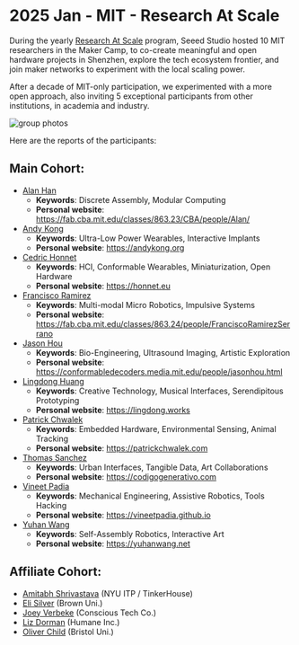 # 2025 Jan - MIT - Research At Scale

During the yearly [Research At Scale](https://www.media.mit.edu/posts/research-at-scale) program, Seeed Studio hosted 10 MIT researchers in the Maker Camp, to co-create meaningful and open hardware projects in Shenzhen, explore the tech ecosystem frontier, and join maker networks to experiment with the local scaling power.

After a decade of MIT-only participation, we experimented with a more open approach, also inviting 5 exceptional participants from other institutions, in academia and industry.

![group photos](https://github.com/user-attachments/assets/5362d43d-85de-432c-ac26-512f0175ca06)

Here are the reports of the participants:

## Main Cohort:

- [Alan Han](https://seeed-studio.github.io/MakerCamp/2025-01-MIT/Alan)
   - **Keywords**: Discrete Assembly, Modular Computing
   - **Personal website**: https://fab.cba.mit.edu/classes/863.23/CBA/people/Alan/
- [Andy Kong](https://seeed-studio.github.io/MakerCamp/2025-01-MIT/Andy)
   - **Keywords**: Ultra-Low Power Wearables, Interactive Implants
   - **Personal website**: https://andykong.org
- [Cedric Honnet](https://seeed-studio.github.io/MakerCamp/2025-01-MIT/Cedric)
   - **Keywords**: HCI, Conformable Wearables, Miniaturization, Open Hardware
   - **Personal website**: https://honnet.eu
- [Francisco Ramirez](https://seeed-studio.github.io/MakerCamp/2025-01-MIT/Francisco)
   - **Keywords**: Multi-modal Micro Robotics, Impulsive Systems
   - **Personal website**: https://fab.cba.mit.edu/classes/863.24/people/FranciscoRamirezSerrano
- [Jason Hou](https://seeed-studio.github.io/MakerCamp/2025-01-MIT/Jason)
   - **Keywords**: Bio-Engineering, Ultrasound Imaging, Artistic Exploration
   - **Personal website**: https://conformabledecoders.media.mit.edu/people/jasonhou.html
- [Lingdong Huang](https://seeed-studio.github.io/MakerCamp/2025-01-MIT/Lingdong)
   - **Keywords**: Creative Technology, Musical Interfaces, Serendipitous Prototyping
   - **Personal website**: https://lingdong.works
- [Patrick Chwalek](https://seeed-studio.github.io/MakerCamp/2025-01-MIT/Patrick)
   - **Keywords**: Embedded Hardware, Environmental Sensing, Animal Tracking
   - **Personal website**: https://patrickchwalek.com
- [Thomas Sanchez](https://seeed-studio.github.io/MakerCamp/2025-01-MIT/Thomas)
   - **Keywords**: Urban Interfaces, Tangible Data, Art Collaborations
   - **Personal website**: https://codigogenerativo.com
- [Vineet Padia](https://seeed-studio.github.io/MakerCamp/2025-01-MIT/Vineet)
   - **Keywords**: Mechanical Engineering, Assistive Robotics, Tools Hacking
   - **Personal website**: https://vineetpadia.github.io
- [Yuhan Wang](https://seeed-studio.github.io/MakerCamp/2025-01-MIT/Yuhan)
    - **Keywords**: Self-Assembly Robotics, Interactive Art
    - **Personal website**: https://yuhanwang.net

## Affiliate Cohort:

- [Amitabh Shrivastava](https://seeed-studio.github.io/MakerCamp/2025-01-MIT/affiliates/Amitabh) (NYU ITP / TinkerHouse)
- [Eli Silver](https://seeed-studio.github.io/MakerCamp/2025-01-MIT/affiliates/Eli) (Brown Uni.)
- [Joey Verbeke](https://seeed-studio.github.io/MakerCamp/2025-01-MIT/affiliates/Joey) (Conscious Tech Co.)
- [Liz Dorman](https://seeed-studio.github.io/MakerCamp/2025-01-MIT/affiliates/Liz) (Humane Inc.)
- [Oliver Child](https://seeed-studio.github.io/MakerCamp/2025-01-MIT/affiliates/Oliver) (Bristol Uni.)
